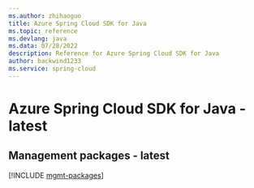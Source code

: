 ```yaml
---
ms.author: zhihaoguo
title: Azure Spring Cloud SDK for Java
ms.topic: reference
ms.devlang: java
ms.data: 07/28/2022
description: Reference for Azure Spring Cloud SDK for Java
author: backwind1233
ms.service: spring-cloud
---
```

# Azure Spring Cloud SDK for Java - latest

## Management packages - latest
[!INCLUDE [mgmt-packages](spring-cloud-mgmt-index.md)]
